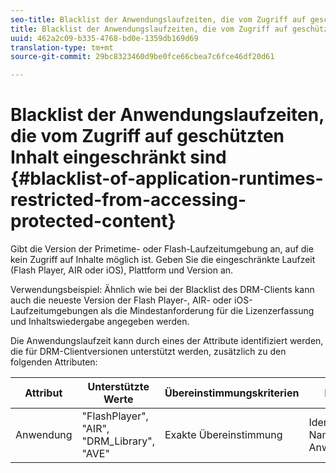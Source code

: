 ```yaml
---
seo-title: Blacklist der Anwendungslaufzeiten, die vom Zugriff auf geschützten Inhalt eingeschränkt sind
title: Blacklist der Anwendungslaufzeiten, die vom Zugriff auf geschützten Inhalt eingeschränkt sind
uuid: 462a2c09-b335-4768-bd0e-1359db169d69
translation-type: tm+mt
source-git-commit: 29bc8323460d9be0fce66cbea7c6fce46df20d61

---
```



# Blacklist der Anwendungslaufzeiten, die vom Zugriff auf geschützten Inhalt eingeschränkt sind {#blacklist-of-application-runtimes-restricted-from-accessing-protected-content}

Gibt die Version der Primetime- oder Flash-Laufzeitumgebung an, auf die kein Zugriff auf Inhalte möglich ist. Geben Sie die eingeschränkte Laufzeit (Flash Player, AIR oder iOS), Plattform und Version an.

Verwendungsbeispiel: Ähnlich wie bei der Blacklist des DRM-Clients kann auch die neueste Version der Flash Player-, AIR- oder iOS-Laufzeitumgebungen als die Mindestanforderung für die Lizenzerfassung und Inhaltswiedergabe angegeben werden.

Die Anwendungslaufzeit kann durch eines der Attribute identifiziert werden, die für DRM-Clientversionen unterstützt werden, zusätzlich zu den folgenden Attributen:

| **Attribut** | **Unterstützte Werte** | **Übereinstimmungskriterien** | **Beschreibung** |
|---|---|---|---|
| Anwendung | &quot;FlashPlayer&quot;, &quot;AIR&quot;, &quot;DRM_Library&quot;, &quot;AVE&quot; | Exakte Übereinstimmung | Identifiziert den Namen der Anwendungslaufzeit. |


